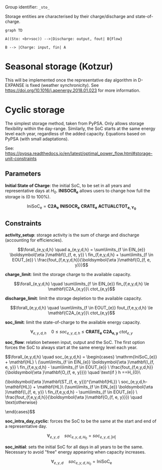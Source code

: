 Group identifier: `_sto_`

Storage entities are characterised by their charge/discharge and state-of-charge.

```mermaid
graph TD

A((Sto: <br>soc)) -->|Discharge: output, fout| B{Flow}

B --> |Charge: input, fin| A
```

# Seasonal storage (Kotzur)

This will be implemented once the representative day algorithm in D-EXPANSE is fixed (weather synchronicity). See https://doi.org/10.1016/j.apenergy.2018.01.023 for more information.

# Cyclic storage

The simplest storage method, taken from PyPSA. Only allows storage flexibility within the day-range. Similarly, the SoC starts at the same energy level each year, regardless of the added capacity. Equations based on PyPSA (with small adaptations).

See: https://pypsa.readthedocs.io/en/latest/optimal_power_flow.html#storage-unit-constraints

## Parameters  

**Initial State of Charge**: the initial SoC, to be set in all years and representative days at $H_{0}$. $\mathbf{INISOCR_{e}}$ allows users to change how full the storage is (0 to 100%).

$$\mathrm{IniSoC_{e}} = \mathbf{C2A_{e}} \ \mathbf{INISOCR_{e}} \ \mathbf{CRATE_{e}}\ \mathbf{ACTUALCTOT_{e,Y_{0}}}$$

## Constraints

**activity_setup**: storage activity is the sum of charge and discharge (accounting for efficiencies).

$$\forall_{e,y,d,h} \quad a_{e,y,d,h} = \sum\limits_{f \in EIN_{e}} \boldsymbol{\eta }\mathbf{I_{f, e, y}} \ fin_{f,e,y,d,h} + \sum\limits_{f \in EOUT_{e}} \ \frac{fout_{f,e,y,d,h}}{\boldsymbol{\eta }\mathbf{O_{f, e, y}}}$$

**charge_limit**: limit the storage charge to the available capacity.

$$\forall_{e,y,d,h} \quad \sum\limits_{f \in EIN_{e}} fin_{f,e,y,d,h} \le \mathbf{C2A_{e,y}}\ ctot_{e,y}$$  

**discharge_limit**: limit the storage depletion to the available capacity.

$$\forall_{e,y,d,h} \quad \sum\limits_{f \in EOUT_{e}} fout_{f,e,y,d,h} \le \mathbf{C2A_{e,y}}\ ctot_{e,y}$$

**soc_limit**: limit the state-of-charge to the available energy capacity.  

$$\forall_{e,y,d,h} \quad 0 \le soc_{e,y,d,h} \le \mathbf{CRATE_{e}} \ \mathbf{C2A_{e,y}}\ ctot_{e,y}$$

**soc_flow**: relation between input, output and the SoC. The first option forces the SoC to always start at the same energy level each year.

$$\forall_{e,y,d,h} \quad soc_{e,y,d,h} = \begin{cases} \mathrm{IniSoC_{e}} + \mathbf{HL} \ (\sum\limits_{f \in EIN_{e}} \boldsymbol{\eta }\mathbf{I_{f, e, y}} \ fin_{f,e,y,d,h} - \sum\limits_{f \in EOUT_{e}} \ \frac{fout_{f,e,y,d,h}}{\boldsymbol{\eta }\mathbf{O_{f, e, y}}}) \quad \text{if } h ==H_{0}\\

(\boldsymbol{\eta }\mathbf{ST_{f, e, y}})^{\mathbf{HL}} \ soc_{e,y,d,h-\mathbf{HL}} + \mathbf{HL}\ (\sum\limits_{f \in EIN_{e}} \boldsymbol{\eta }\mathbf{I_{f, e, y}} \ fin_{f,e,y,d,h} - \sum\limits_{f \in EOUT_{e}} \ \frac{fout_{f,e,y,d,h}}{\boldsymbol{\eta }\mathbf{O_{f, e, y}}}) \quad \text{otherwise}

\end{cases}$$

**soc_intra_day_cyclic**: forces the SoC to be the same at the start and end of a representative day.

$$\forall_{e,y,d} \quad soc_{e,y,d,H_{0}} = soc_{e,y,d,|H|}$$

**soc_initial**: sets the initial SoC for all days in all years to be the same. Necessary to avoid "free" energy appearing when capacity increases.

$$\forall_{e,y,d} \quad soc_{e,y,d,H_{0}} = \mathrm{IniSoC_{e}}$$